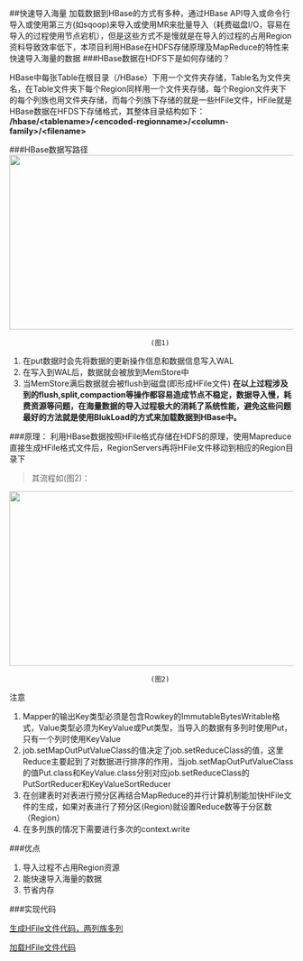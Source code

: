 ##快速导入海量
加载数据到HBase的方式有多种，通过HBase API导入或命令行导入或使用第三方(如sqoop)来导入或使用MR来批量导入（耗费磁盘I/O，容易在导入的过程使用节点宕机），但是这些方式不是慢就是在导入的过程的占用Region资料导致效率低下，本项目利用HBase在HDFS存储原理及MapReduce的特性来快速导入海量的数据
###HBase数据在HDFS下是如何存储的？

HBase中每张Table在根目录（/HBase）下用一个文件夹存储，Table名为文件夹名，在Table文件夹下每个Region同样用一个文件夹存储，每个Region文件夹下的每个列族也用文件夹存储，而每个列族下存储的就是一些HFile文件，HFile就是HBase数据在HFDS下存储格式，其整体目录结构如下：
**/hbase/\<tablename>/\<encoded-regionname>/\<column-family>/\<filename>**

###HBase数据写路径
<img src="https://github.com/MOBIN-F/TravelPriceComparison/blob/master/HBase_write_path.png" width="600" height="310"/>
                                       
                                       (图1)
1. 在put数据时会先将数据的更新操作信息和数据信息写入WAL
2. 在写入到WAL后，数据就会被放到MemStore中
3. 当MemStore满后数据就会被flush到磁盘(即形成HFile文件)
**在以上过程涉及到的flush,split,compaction等操作都容易造成节点不稳定，数据导入慢，耗费资源等问题，在海量数据的导入过程极大的消耗了系统性能，避免这些问题最好的方法就是使用BlukLoad的方式来加载数据到HBase中。**

###原理：
利用HBase数据按照HFile格式存储在HDFS的原理，使用Mapreduce直接生成HFile格式文件后，RegionServers再将HFile文件移动到相应的Region目录下
>其流程如(图2)：

<img src="https://github.com/MOBIN-F/TravelPriceComparison/blob/master/BlukLoad.png" width="600" height="310"/>
                                       
                                       (图2)  

注意
1. Mapper的输出Key类型必须是包含Rowkey的ImmutableBytesWritable格式，Value类型必须为KeyValue或Put类型，当导入的数据有多列时使用Put，只有一个列时使用KeyValue
2. job.setMapOutPutValueClass的值决定了job.setReduceClass的值，这里Reduce主要起到了对数据进行排序的作用，当job.setMapOutPutValueClass的值Put.class和KeyValue.class分别对应job.setReduceClass的PutSortReducer和KeyValueSortReducer
3. 在创建表时对表进行预分区再结合MapReduce的并行计算机制能加快HFile文件的生成，如果对表进行了预分区(Region)就设置Reduce数等于分区数（Region）
4. 在多列族的情况下需要进行多次的context.write

###优点
1. 导入过程不占用Region资源
2. 能快速导入海量的数据
3. 节省内存

###实现代码

[生成HFile文件代码，两列族多列](https://github.com/MOBIN-F/TravelPriceComparison/blob/master/src/main/java/com/mobin/putDataToHBase/GenerateHFile.java)

[加载HFile文件代码](https://github.com/MOBIN-F/TravelPriceComparison/blob/master/src/main/java/com/mobin/putDataToHBase/LoadIncrementalHFileToHBase.java)